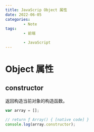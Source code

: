 ```yaml
---
title: JavaScrip Object 属性
date: 2022-06-05
categories:
        - Note
tags:
        - 前端

        - JavaScript
---
```


# Object 属性

## constructor

返回构造当前对象的构造函数。

```js
var array = [];

// return ƒ Array() { [native code] }
console.log(array.constructor);
```
